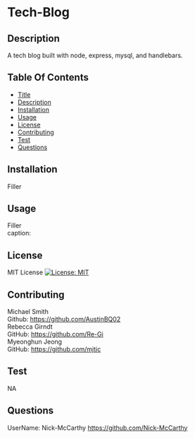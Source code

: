 # Tech-Blog
 ## Description 
A tech blog built with node, express, mysql, and handlebars.
  
 ## Table Of Contents 
 - [Title](#title) 
 - [Description](#description) 
 - [Installation](#installation) 
 - [Usage](#usage) 
 - [License](#license) 
 - [Contributing](#contributing) 
 - [Test](#test) 
 - [Questions](#questions) 
 ## Installation 
 Filler
 ## Usage 
 Filler
 <br>
 caption: 
<br>
![<img src="" width="250"/>](images/)
<br>

 ## License 
 MIT License 
 [![License: MIT](https://img.shields.io/badge/License-MIT-yellow.svg)](https://opensource.org/licenses/MIT) 
 ## Contributing 
 Michael Smith
 <br>
 Github: https://github.com/AustinBQ02
 <br>
 Rebecca Girndt
 <br>
 GitHub: https://github.com/Re-Gi
 <br>
 Myeonghun Jeong
 <br>
 GitHub: https://github.com/mjtic

 ## Test 
 NA 
 ## Questions 
 UserName: Nick-McCarthy 
 https://github.com/Nick-McCarthy